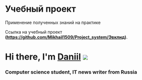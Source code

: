 # Учебный проект
Применение полученных знаний на практике

Ссылка на учебный проект **(https://github.com/Mikhail1509/Project_system/Эвклид)**.

# Hi there, I'm [Daniil](https://daniilshat.ru/) ![](https://github.com/blackcater/blackcater/raw/main/images/Hi.gif) 
### Computer science student, IT news writer from Russia 
